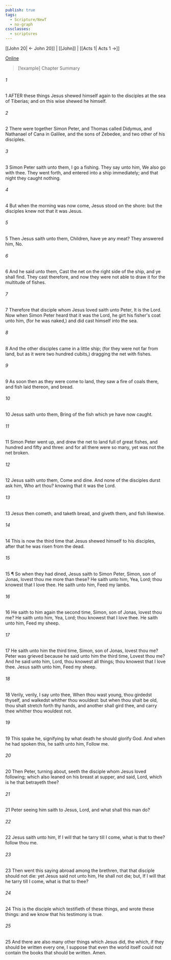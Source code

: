 ```yaml
---
publish: true
tags:
  - Scripture/NewT
  - no-graph
cssclasses:
  - scriptures
---
```

[[John 20| ← John 20]] | [[John]] | [[Acts 1| Acts 1 →]]

[Online](https://churchofjesuschrist.org/study/scriptures/nt/john/21?lang=eng)

>[!example] Chapter Summary
>
###### 1
1 AFTER these things Jesus shewed himself again to the disciples at the sea of Tiberias; and on this wise shewed he himself.
###### 2
2 There were together Simon Peter, and Thomas called Didymus, and Nathanael of Cana in Galilee, and the sons of Zebedee, and two other of his disciples.
###### 3
3 Simon Peter saith unto them, I go a fishing. They say unto him, We also go with thee. They went forth, and entered into a ship immediately; and that night they caught nothing.
###### 4
4 But when the morning was now come, Jesus stood on the shore: but the disciples knew not that it was Jesus.
###### 5
5 Then Jesus saith unto them, Children, have ye any meat? They answered him, No.
###### 6
6 And he said unto them, Cast the net on the right side of the ship, and ye shall find. They cast therefore, and now they were not able to draw it for the multitude of fishes.
###### 7
7 Therefore that disciple whom Jesus loved saith unto Peter, It is the Lord. Now when Simon Peter heard that it was the Lord, he girt his fisher's coat unto him, (for he was naked,) and did cast himself into the sea.
###### 8
8 And the other disciples came in a little ship; (for they were not far from land, but as it were two hundred cubits,) dragging the net with fishes.
###### 9
9 As soon then as they were come to land, they saw a fire of coals there, and fish laid thereon, and bread.
###### 10
10 Jesus saith unto them, Bring of the fish which ye have now caught.
###### 11
11 Simon Peter went up, and drew the net to land full of great fishes, and hundred and fifty and three: and for all there were so many, yet was not the net broken.
###### 12
12 Jesus saith unto them, Come and dine. And none of the disciples durst ask him, Who art thou? knowing that it was the Lord.
###### 13
13 Jesus then cometh, and taketh bread, and giveth them, and fish likewise.
###### 14
14 This is now the third time that Jesus shewed himself to his disciples, after that he was risen from the dead.
###### 15
15 ¶ So when they had dined, Jesus saith to Simon Peter, Simon, son of Jonas, lovest thou me more than these? He saith unto him, Yea, Lord; thou knowest that I love thee. He saith unto him, Feed my lambs.
###### 16
16 He saith to him again the second time, Simon, son of Jonas, lovest thou me? He saith unto him, Yea, Lord; thou knowest that I love thee. He saith unto him, Feed my sheep.
###### 17
17 He saith unto him the third time, Simon, son of Jonas, lovest thou me? Peter was grieved because he said unto him the third time, Lovest thou me? And he said unto him, Lord, thou knowest all things; thou knowest that I love thee. Jesus saith unto him, Feed my sheep.
###### 18
18 Verily, verily, I say unto thee, When thou wast young, thou girdedst thyself, and walkedst whither thou wouldest: but when thou shalt be old, thou shalt stretch forth thy hands, and another shall gird thee, and carry thee whither thou wouldest not.
###### 19
19 This spake he, signifying by what death he should glorify God. And when he had spoken this, he saith unto him, Follow me.
###### 20
20 Then Peter, turning about, seeth the disciple whom Jesus loved following; which also leaned on his breast at supper, and said, Lord, which is he that betrayeth thee?
###### 21
21 Peter seeing him saith to Jesus, Lord, and what shall this man do?
###### 22
22 Jesus saith unto him, If I will that he tarry till I come, what is that to thee? follow thou me.
###### 23
23 Then went this saying abroad among the brethren, that that disciple should not die: yet Jesus said not unto him, He shall not die; but, If I will that he tarry till I come, what is that to thee?
###### 24
24 This is the disciple which testifieth of these things, and wrote these things: and we know that his testimony is true.
###### 25
25 And there are also many other things which Jesus did, the which, if they should be written every one, I suppose that even the world itself could not contain the books that should be written. Amen.



